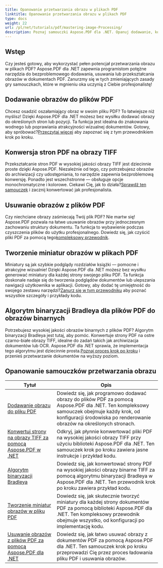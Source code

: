 ```yaml
---
title: Opanowanie przetwarzania obrazu w plikach PDF
linktitle: Opanowanie przetwarzania obrazu w plikach PDF
type: docs
weight: 22
url: /pl/net/tutorials/pdf/mastering-image-Processing/
description: Poznaj samouczki Aspose.PDF dla .NET. Opanuj dodawanie, konwertowanie i zarządzanie obrazami w plikach PDF dzięki łatwym do naśladowania, zoptymalizowanym pod kątem SEO przewodnikom i przykładom kodu.
---
```

## Wstęp

Czy jesteś gotowy, aby wykorzystać pełen potencjał przetwarzania obrazu w plikach PDF? Aspose.PDF dla .NET zapewnia programistom potężne narzędzia do bezproblemowego dodawania, usuwania lub przekształcania obrazów w dokumentach PDF. Zanurzmy się w tych zmieniających zasady gry samouczkach, które w mgnieniu oka uczynią z Ciebie profesjonalistę!

## Dodawanie obrazów do plików PDF  

 Chcesz osadzić oszałamiający obraz w swoim pliku PDF? To łatwiejsze niż myślisz! Dzięki Aspose.PDF dla .NET możesz bez wysiłku dodawać obrazy do określonych stron lub pozycji. Ta funkcja jest idealna do znakowania wodnego lub poprawiania atrakcyjności wizualnej dokumentów. Gotowy, aby spróbować?[Przeczytaj więcej](./adding-image/) aby zapoznać się z tym przewodnikiem krok po kroku.

## Konwersja stron PDF na obrazy TIFF  

Przekształcanie stron PDF w wysokiej jakości obrazy TIFF jest dziecinnie proste dzięki Aspose.PDF. Niezależnie od tego, czy potrzebujesz obrazów do archiwizacji czy udostępniania, to narzędzie zapewnia bezproblemową konwersję. Ponadto jest wszechstronne — obsługuje opcje monochromatyczne i kolorowe. Ciekawi Cię, jak to działa?[Sprawdź ten samouczek](./convert-pages-to-tiff-images/) i zacznij konwertować jak profesjonalista.

## Usuwanie obrazów z plików PDF  

 Czy niechciane obrazy zaśmiecają Twój plik PDF? Nie martw się! Aspose.PDF pozwala na łatwe usuwanie obrazów przy jednoczesnym zachowaniu struktury dokumentu. Ta funkcja to wybawienie podczas czyszczenia plików do użytku profesjonalnego. Dowiedz się, jak czyścić pliki PDF za pomocą tego[kompleksowy przewodnik](./delete-images-from-pdf-files/).  

## Tworzenie miniatur obrazów w plikach PDF  

Miniatury są jak szybkie podglądy rozdziałów książki — pomocne i atrakcyjne wizualnie! Dzięki Aspose.PDF dla .NET możesz bez wysiłku generować miniatury dla każdej strony swojego pliku PDF. Ta funkcja doskonale nadaje się do tworzenia podglądów dokumentów lub ulepszania nawigacji użytkownika w aplikacji. Gotowy, aby dodać tę umiejętność do swojego zestawu narzędzi?[Zanurz się w tym przewodniku](./creating-thumbnail-images/) aby poznać wszystkie szczegóły i przykłady kodu.

## Algorytm binaryzacji Bradleya dla plików PDF do obrazów binarnych  

 Potrzebujesz wysokiej jakości obrazów binarnych z plików PDF? Algorytm binaryzacji Bradleya jest tutaj, aby pomóc. Konwertuje strony PDF na ostre czarno-białe obrazy TIFF, idealne do zadań takich jak archiwizacja dokumentów lub OCR. Aspose.PDF dla .NET sprawia, że implementacja tego algorytmu jest dziecinnie prosta.[Poznaj proces krok po kroku](./bradley-binarization-algorithm/) i przenieś przetwarzanie dokumentów na wyższy poziom.

## Opanowanie samouczków przetwarzania obrazu
| Tytuł | Opis |
| --- | --- | 
| [Dodawanie obrazu do pliku PDF](./adding-image/) | Dowiedz się, jak programowo dodawać obrazy do plików PDF za pomocą Aspose.PDF dla .NET. Ten kompleksowy samouczek obejmuje każdy krok, od konfiguracji środowiska po renderowanie obrazów na określonych stronach. |  
| [Konwertuj strony na obrazy TIFF za pomocą Aspose.PDF w .NET](./convert-pages-to-tiff-images/) | Odkryj, jak płynnie konwertować pliki PDF na wysokiej jakości obrazy TIFF przy użyciu biblioteki Aspose.PDF dla .NET. Ten samouczek krok po kroku zawiera jasne instrukcje i przykład kodu. |  
| [Algorytm binaryzacji Bradleya](./bradley-binarization-algorithm/) | Dowiedz się, jak konwertować strony PDF na wysokiej jakości obrazy binarne TIFF za pomocą algorytmu binaryzacji Bradleya w Aspose.PDF dla .NET. Ten przewodnik krok po kroku zawiera przykład kodu. |   
| [Tworzenie miniatur obrazów w pliku PDF](./creating-thumbnail-images/) | Dowiedz się, jak skutecznie tworzyć miniatury dla każdej strony dokumentów PDF za pomocą biblioteki Aspose.PDF dla .NET. Ten kompleksowy przewodnik obejmuje wszystko, od konfiguracji po implementację kodu. |  
| [Usuwanie obrazów z plików PDF za pomocą Aspose.PDF dla .NET](./delete-images-from-pdf-files/) | Dowiedz się, jak łatwo usuwać obrazy z dokumentów PDF za pomocą Aspose.PDF dla .NET. Ten samouczek krok po kroku przeprowadzi Cię przez proces ładowania pliku PDF i usuwania obrazów. |  